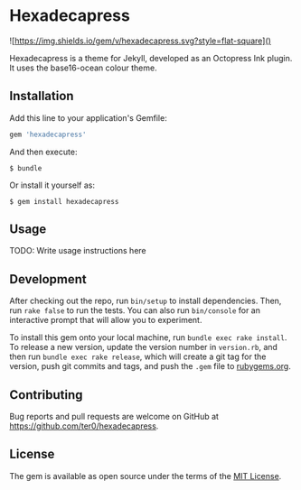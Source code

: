 # Hexadecapress

![https://img.shields.io/gem/v/hexadecapress.svg?style=flat-square]()

Hexadecapress is a theme for Jekyll, developed as an Octopress Ink plugin. It uses
the base16-ocean colour theme.

## Installation

Add this line to your application's Gemfile:

```ruby
gem 'hexadecapress'
```

And then execute:

    $ bundle

Or install it yourself as:

    $ gem install hexadecapress

## Usage

TODO: Write usage instructions here

## Development

After checking out the repo, run `bin/setup` to install dependencies. Then, run `rake false` to run the tests. You can also run `bin/console` for an interactive prompt that will allow you to experiment.

To install this gem onto your local machine, run `bundle exec rake install`. To release a new version, update the version number in `version.rb`, and then run `bundle exec rake release`, which will create a git tag for the version, push git commits and tags, and push the `.gem` file to [rubygems.org](https://rubygems.org).

## Contributing

Bug reports and pull requests are welcome on GitHub at https://github.com/ter0/hexadecapress.


## License

The gem is available as open source under the terms of the [MIT License](http://opensource.org/licenses/MIT).

